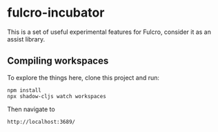 # fulcro-incubator

This is a set of useful experimental features for Fulcro, consider it as an assist library.

## Compiling workspaces

To explore the things here, clone this project and run:

```
npm install
npx shadow-cljs watch workspaces
```

Then navigate to

```
http://localhost:3689/
```
